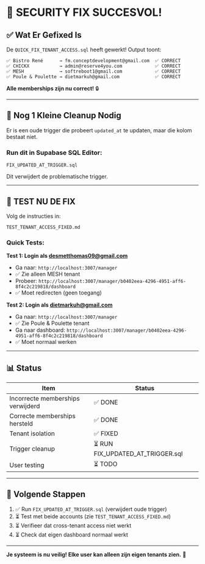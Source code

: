 # 🎉 SECURITY FIX SUCCESVOL!

## ✅ Wat Er Gefixed Is

De `QUICK_FIX_TENANT_ACCESS.sql` heeft gewerkt! Output toont:

```
✅ Bistro René      → fm.conceptdevelopment@gmail.com  ✅ CORRECT
✅ CHICKX           → admin@reserve4you.com            ✅ CORRECT
✅ MESH             → softreboot1@gmail.com            ✅ CORRECT
✅ Poule & Poulette → dietmarkuh@gmail.com             ✅ CORRECT
```

**Alle memberships zijn nu correct!** 🔒

---

## 🔧 Nog 1 Kleine Cleanup Nodig

Er is een oude trigger die probeert `updated_at` te updaten, maar die kolom bestaat niet.

### Run dit in Supabase SQL Editor:
```
FIX_UPDATED_AT_TRIGGER.sql
```

Dit verwijdert de problematische trigger.

---

## 🧪 TEST NU DE FIX

Volg de instructies in:
```
TEST_TENANT_ACCESS_FIXED.md
```

### Quick Tests:

**Test 1: Login als desmetthomas09@gmail.com**
- Ga naar: `http://localhost:3007/manager`
- ✅ Zie alleen MESH tenant
- Probeer: `http://localhost:3007/manager/b0402eea-4296-4951-aff6-8f4c2c219818/dashboard`
- ✅ Moet redirecten (geen toegang)

**Test 2: Login als dietmarkuh@gmail.com**
- Ga naar: `http://localhost:3007/manager`
- ✅ Zie Poule & Poulette tenant
- Ga naar dashboard: `http://localhost:3007/manager/b0402eea-4296-4951-aff6-8f4c2c219818/dashboard`
- ✅ Moet normaal werken

---

## 📊 Status

| Item | Status |
|------|--------|
| Incorrecte memberships verwijderd | ✅ DONE |
| Correcte memberships hersteld | ✅ DONE |
| Tenant isolation | ✅ FIXED |
| Trigger cleanup | ⏳ RUN FIX_UPDATED_AT_TRIGGER.sql |
| User testing | ⏳ TODO |

---

## 🎯 Volgende Stappen

1. ✅ Run `FIX_UPDATED_AT_TRIGGER.sql` (verwijdert oude trigger)
2. ⏳ Test met beide accounts (zie `TEST_TENANT_ACCESS_FIXED.md`)
3. ⏳ Verifieer dat cross-tenant access niet werkt
4. ⏳ Check dat eigen dashboard normaal werkt

---

**Je systeem is nu veilig! Elke user kan alleen zijn eigen tenants zien.** 🔐
